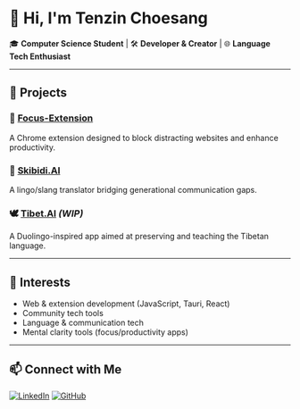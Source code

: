 # 👋 Hi, I'm Tenzin Choesang

🎓 **Computer Science Student** | 🛠️ **Developer & Creator** | 🌐 **Language Tech Enthusiast**

---

## 🚀 Projects

### 🔗 [Focus-Extension](https://github.com/cho3sang/Focus-Extension)
A Chrome extension designed to block distracting websites and enhance productivity.

### 🧠 [Skibidi.AI](https://github.com/cho3sang/Skibidi.AI)
A lingo/slang translator bridging generational communication gaps.

### 🕊️ [Tibet.AI](https://github.com/cho3sang/Tibet.AI) *(WIP)*
A Duolingo-inspired app aimed at preserving and teaching the Tibetan language.

---

## 🧠 Interests

- Web & extension development (JavaScript, Tauri, React)
- Community tech tools
- Language & communication tech
- Mental clarity tools (focus/productivity apps)

---

## 📫 Connect with Me

[![LinkedIn](https://img.shields.io/badge/LinkedIn-0077B5?style=flat&logo=linkedin&logoColor=white)](https://www.linkedin.com/in/tenzinchoesang/)
[![GitHub](https://img)]()
